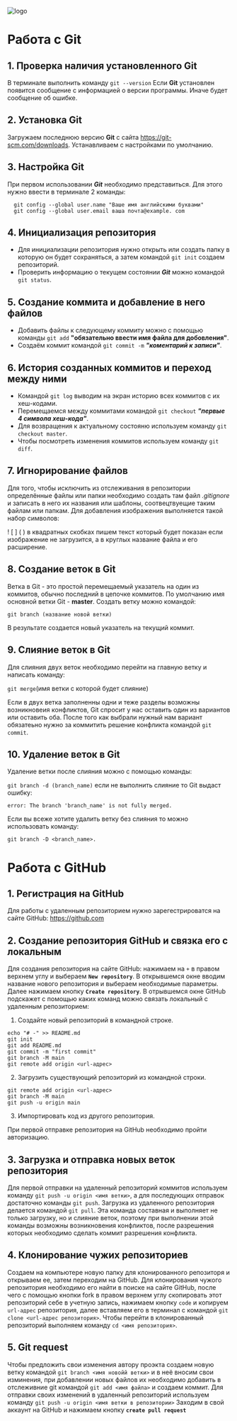 ![logo](gitlogo.jpeg)
#  Работа с Git

## 1. Проверка наличия установленного Git

В терминале выполнить команду `git --version`
Если **Git**  установлен появится сообщение с информацией о версии программы. Иначе будет сообщение об ошибке.

## 2. Установка Git
Загружаем последнюю версию **Git** с сайта https://git-scm.com/downloads.
Устанавливаем с настройками по умолчанию.

## 3.  Настройка Git
При первом использовании ***Git*** необходимо представиться. Для этого нужно ввести в терминале 2 команды:
```
  git config --global user.name "Ваше имя английскими буквами"
  git config --global user.email ваша почта@example. com
```

## 4. Инициализация репозитория
* Для инициализации репозитория нужно открыть или создать папку в которую он будет сохраняться, а затем командой `git init` создаем репозиторий.
* Проверить информацию о текущем состоянии ***Git*** можно командой `git status`.
 
 ## 5. Создание коммита и добавление в него файлов
 * Добавить файлы к следующему коммиту можно с  помощью команды `git add` **"обязательно ввести имя файла для добовления"**.
 * Создаём коммит командой `git commit -m` ***"коментарий к записи"***.

 ## 6. История созданных коммитов и переход между ними
 * Командой `git log` выводим на экран историю всех коммитов с их хеш-кодами.
 * Перемещаемся между коммитами командой `git checkout` ***"первые 4 символа хеш-кода"***.
 * Для возвращения к актуальному состояню используем команду `git checkout master`.
 * Чтобы посмотреть изменения коммитов используем команду `git diff`.
  
## 7. Игнорирование файлов
Для того, чтобы исключить из отслеживания в репозитории определённые файлы или папки необходимо создать там файл *_.gitignore_* и записать в него их названия  или шаблоны, соотвецтвуещие таким файлам или папкам. 
Для добавления изображения выполняется такой набор символов:

  ! [ ] ( )
в квадратных скобках пишем текст который будет показан если изображение не загрузится, а в круглых название файла и его расширение.

## 8. Создание веток в Git
Ветка в Git - это простой перемещаемый указатель на один из коммитов, обычно последний в цепочке коммитов.
По умолчанию имя основной ветки Git - **master**.
Создать ветку можно командой:
```
git branch (название новой ветки)
```
В результате создается новый указатель на текущий коммит.

## 9. Слияние веток в Git
Для слияния двух веток необходимо перейти на главную ветку и написать команду:

 `git merge`(имя ветки с которой будет слияние)
 
 Если в двух ветка заполненны одни и теже разделы возможны возникновеия конфликтов, Git спросит у нас оставить один из вариантов или оставить оба. После того как выбрали нужный нам вариант обязатеьно нужно за коммитить решение конфликта командой `git commit`.

 ## 10. Удаление веток в Git
  Удаление ветки после слияния можно с помощью команды:

  `git branch -d (branch_name)`
  если не выполнить слияние то Git выдаст ошибку:
  ```
  error: The branch 'branch_name' is not fully merged.

```
Если вы всеже хотите удалить ветку без слияния то можно использовать команду:
``` 
git branch -D <branch_name>.
```
# Работа с GitHub

## 1. Регистрация на GitHub
 Для работы с удаленным репозиторием нужно зарегестрироватся на сайте GitHub:
 https://github.com 
 
 ## 2. Создание репозитория GitHub и связка его с локальным
 Для создания репозитория на сайте GitHub:
 нажимаем на `+` в правом верхнем углу и выбераем __`New repository`__.
 В открывшемся окне вводим название нового репозитория и выбераем необходимые параметры.
 Далее нажимаем кнопку **`Create repository`**.
 В отрывшемся окне GitHub подскажет с помощью каких команд можно связать локальный с удаленным репозиторием:
  1. Создайте новый репозиторий в командной строке.
  ```
  echo "# -" >> README.md
git init
git add README.md
git commit -m "first commit"
git branch -M main
git remote add origin <url-адрес>
```
  2. Загрузить существующий репозиторий из командной строки.
  ```
  git remote add origin <url-адрес>
git branch -M main
git push -u origin main
```
 3. Импортировать код из другого репозитория.

 При первой отправке репозитория на GitHub необходимо пройти авторизацию.
 
 ## 3. Загрузка и отправка новых веток репозитория
  Для первой отправки на удаленный репозиторий коммитов используем команду `git push -u origin <имя ветки>`, а для последующих отправок достаточно команды `git push`.
  Загрузка из удаленного репозитория делается командой `git pull`. Эта команда составная и выполняет не только загрузку, но и слияние веток, поэтому при выполнении этой команды возможны возникновения конфликтов, после разрешения которых необходимо сделать коммит разрешения конфликта.

## 4. Клонирование чужих репозиториев
Создаем на компьютере новую папку для клонированного репозиторя и открываем ее, затем переходим на GitHub.
Для клонирования чужого репозитория необходимо его найти в поиске на сайте GitHub, после чего с помощью кнопки fork в правом верхнем углу скопировать этот репозиторий себе в учетную запись,
 нажимаем кнопку `code` и копируем `url-адрес` репозитория, далее вставляем его в терминал с командой `git clone <url-адрес репозитория>`.
 Чтобы перейти в клонированный репозиторий выполняем команду `cd <имя репозитория>`.
 ## 5. Git request
 
  Чтобы предложить свои изменения автору проэкта создаем новую ветку командой `git branch <имя новойй ветки>` и в неё вносим свои изминения, при добавлении новых файлов их необходимо добавить в отслеживние git командой `git add <имя файла>` и создаем коммит.
  Для отправки своих изменений в удаленный репозиторий используем команду `git push -u origin <имя ветки в репозитории>`
  Заходим в свой аккаунт на GitHub и нажимаем кнопку **`create pull request`**